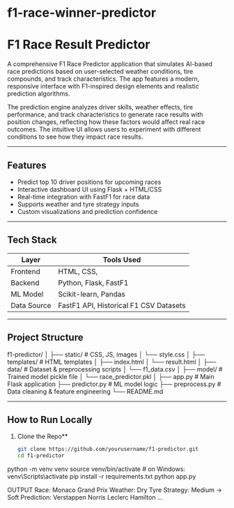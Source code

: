 # f1-race-winner-predictor
# F1 Race Result Predictor

A comprehensive F1 Race Predictor application that simulates AI-based race predictions based on user-selected weather conditions, tire compounds, and track characteristics. The app features a modern, responsive interface with F1-inspired design elements and realistic prediction algorithms.

The prediction engine analyzes driver skills, weather effects, tire performance, and track characteristics to generate race results with position changes, reflecting how these factors would affect real race outcomes. The intuitive UI allows users to experiment with different conditions to see how they impact race results.

---

## Features

- Predict top 10 driver positions for upcoming races
- Interactive dashboard UI using Flask + HTML/CSS
- Real-time integration with FastF1 for race data
- Supports weather and tyre strategy inputs
- Custom visualizations and prediction confidence

---

## Tech Stack

| Layer         | Tools Used                                 |
|---------------|---------------------------------------------|
| Frontend      | HTML, CSS,                        |
| Backend       | Python, Flask, FastF1                       |
| ML Model      | Scikit-learn, Pandas                        |
| Data Source   | FastF1 API, Historical F1 CSV Datasets      |

---

##  Project Structure

f1-predictor/
│
├── static/ # CSS, JS, images
│ └── style.css
│
├── templates/ # HTML templates
│ ├── index.html
│ └── result.html
│
├── data/ # Dataset & preprocessing scripts
│ └── f1_data.csv
│
├── model/ # Trained model pickle file
│ └── race_predictor.pkl
│
├── app.py # Main Flask application
├── predictor.py # ML model logic
├── preprocess.py # Data cleaning & feature engineering
└── README.md


---

## How to Run Locally

1. Clone the Repo**
   ```bash
   git clone https://github.com/yourusername/f1-predictor.git
   cd f1-predictor
python -m venv venv
source venv/bin/activate  # on Windows: venv\Scripts\activate
pip install -r requirements.txt
python app.py

OUTPUT
Race: Monaco Grand Prix
Weather: Dry
Tyre Strategy: Medium → Soft
Prediction:
Verstappen
Norris
Leclerc
Hamilton
...
